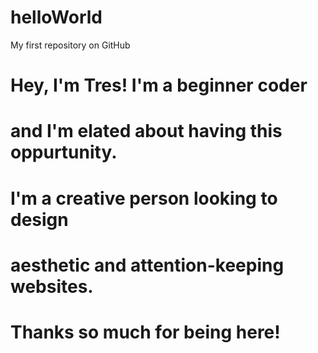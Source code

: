# helloWorld
My first repository on GitHub
# Hey, I'm Tres! I'm a beginner coder
# and I'm elated about having this oppurtunity.
# I'm a creative person looking to design 
# aesthetic and attention-keeping websites.
# Thanks so much for being here!
